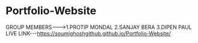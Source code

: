 # Portfolio-Website
GROUP MEMBERS--->1.PROTIP MONDAL 2.SANJAY BERA 3.DIPEN PAUL
LIVE LINK---https://soumighoshgithub.github.io/Portfolio-Website/
